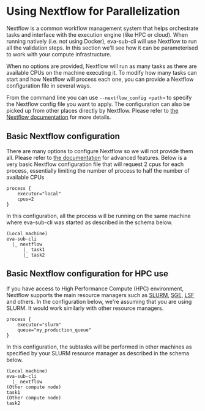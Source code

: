 # Using Nextflow for Parallelization  

Nextflow is a common workflow management system that helps orchestrate tasks and interface with the execution engine (like HPC or cloud). When running natively (i.e. not using Docker), eva-sub-cli will use Nextflow to run all the validation steps. In this section we'll see how it can be parameterised to work with your compute infrastructure.

When no options are provided, Nextflow will run as many tasks as there are available CPUs on the machine executing it. To modify how many tasks can start and how Nextflow will process each one, you can provide a Nextflow configuration file in several ways.

From the command line you can use `--nextflow_config <path>` to specify the Nextflow config file you want to apply. The configuration can also be picked up from other places directly by Nextflow. Please refer to [the Nextflow documentation](https://www.nextflow.io/docs/latest/config.html) for more details.

## Basic Nextflow configuration

There are many options to configure Nextflow so we will not provide them all. Please refer to [the documentation](https://www.nextflow.io/docs/latest/reference/config.html) for advanced features.
Below is a very basic Nextflow configuration file that will request 2 cpus for each process, essentially limiting the number of process to half the number of available CPUs 
```
process {
    executor="local"
    cpus=2
}
```
In this configuration, all the process will be running on the same machine where eva-sub-cli was started as described in the schema below.
```
(Local machine)
eva-sub-cli
  |_ nextflow
      |_ task1
      |_ task2
```

## Basic Nextflow configuration for HPC use

If you have access to High Performance Compute (HPC) environment, Nextflow supports the main resource managers such as [SLURM](https://www.nextflow.io/docs/latest/executor.html#slurm), [SGE](https://www.nextflow.io/docs/latest/executor.html#sge), [LSF](https://www.nextflow.io/docs/latest/executor.html#lsf) and others.
In the configuration below, we're assuming that you are using SLURM. It would work similarly with other resource managers.
```
process {
    executor="slurm"
    queue="my_production_queue"
}
```

In this configuration, the subtasks will be performed in other machines as specified by your SLURM resource manager as described in the schema below.
```
(Local machine)
eva-sub-cli
  |_ nextflow
(Other compute node)
task1
(Other compute node)
task2
```
